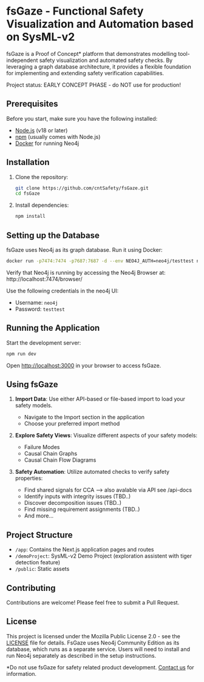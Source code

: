 # fsGaze - Functional Safety Visualization and Automation based on SysML-v2

fsGaze is a Proof of Concept\* platform that demonstrates modelling tool-independent safety visualization and automated safety checks. By leveraging a graph database architecture, it provides a flexible foundation for implementing and extending safety verification capabilities.

Project status: EARLY CONCEPT PHASE - do NOT use for production!

## Prerequisites

Before you start, make sure you have the following installed:

- [Node.js](https://nodejs.org/) (v18 or later)
- [npm](https://www.npmjs.com/) (usually comes with Node.js)
- [Docker](https://www.docker.com/get-started/) for running Neo4j

## Installation

1. Clone the repository:

   ```bash
   git clone https://github.com/cntSafety/fsGaze.git
   cd fsGaze
   ```

2. Install dependencies:
   ```bash
   npm install
   ```

## Setting up the Database

fsGaze uses Neo4j as its graph database. Run it using Docker:

```bash
docker run -p7474:7474 -p7687:7687 -d --env NEO4J_AUTH=neo4j/testtest neo4j:latest
```

Verify that Neo4j is running by accessing the Neo4j Browser at:
http://localhost:7474/browser/

Use the following credentials in the neo4j UI:

- Username: `neo4j`
- Password: `testtest`

## Running the Application

Start the development server:

```bash
npm run dev
```

Open [http://localhost:3000](http://localhost:3000) in your browser to access fsGaze.

## Using fsGaze

1. **Import Data**: Use either API-based or file-based import to load your safety models.

   - Navigate to the Import section in the application
   - Choose your preferred import method

2. **Explore Safety Views**: Visualize different aspects of your safety models:

   - Failure Modes
   - Causal Chain Graphs
   - Causal Chain Flow Diagrams

3. **Safety Automation**: Utilize automated checks to verify safety properties:
   - Find shared signals for CCA --> also avalable via API see /api-docs
   - Identify inputs with integrity issues (TBD..)
   - Discover decomposition issues (TBD..)
   - Find missing requirement assignments (TBD..)
   - And more...

## Project Structure

- `/app`: Contains the Next.js application pages and routes
- `/demoProject`: SysML-v2 Demo Project (exploration assistent with tiger detection feature)
- `/public`: Static assets

## Contributing

Contributions are welcome! Please feel free to submit a Pull Request.

## License

This project is licensed under the Mozilla Public License 2.0 - see the [LICENSE](LICENSE) file for details.
FsGaze uses Neo4j Community Edition as its database, which runs as a separate service. Users will need to install and run Neo4j separately as described in the setup instructions.

\*Do not use fsGaze for safety related product development.
[Contact us](mailto:cntsafety@sarkic.de) for information.
